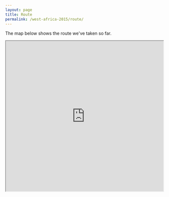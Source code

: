 ```yaml
---
layout: page
title: Route
permalink: /west-africa-2015/route/
---
```

The map below shows the route we've taken so far.

<iframe src="https://www.google.com/maps/d/embed?mid=zZKNkJBjwJEo.kAK4disFUJf4" width="100%" height="480px"></iframe>
